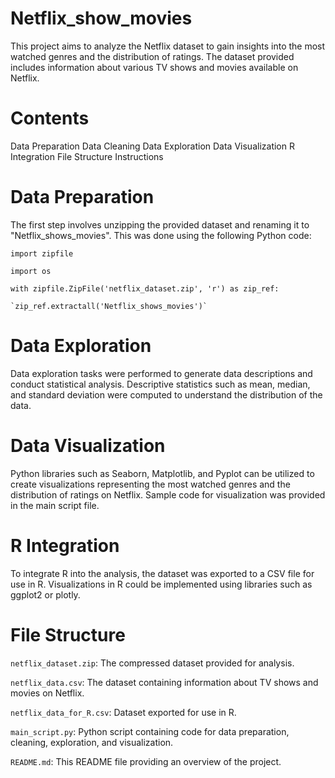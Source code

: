# Netflix_show_movies

This project aims to analyze the Netflix dataset to gain insights into the most watched genres and the distribution of ratings. The dataset provided includes information about various TV shows and movies available on Netflix.

# Contents
Data Preparation
Data Cleaning
Data Exploration
Data Visualization
R Integration
File Structure
Instructions

# Data Preparation
The first step involves unzipping the provided dataset and renaming it to "Netflix_shows_movies". This was done using the following Python code:

`import zipfile`

`import os`

`with zipfile.ZipFile('netflix_dataset.zip', 'r') as zip_ref:`

    `zip_ref.extractall('Netflix_shows_movies')`

# Data Exploration
Data exploration tasks were performed to generate data descriptions and conduct statistical analysis. Descriptive statistics such as mean, median, and standard deviation were computed to understand the distribution of the data.

# Data Visualization
Python libraries such as Seaborn, Matplotlib, and Pyplot can be utilized to create visualizations representing the most watched genres and the distribution of ratings on Netflix. Sample code for visualization was provided in the main script file.

# R Integration
To integrate R into the analysis, the dataset was exported to a CSV file for use in R. Visualizations in R could be implemented using libraries such as ggplot2 or plotly.

# File Structure
`netflix_dataset.zip`: The compressed dataset provided for analysis.

`netflix_data.csv`: The dataset containing information about TV shows and movies on Netflix.

`netflix_data_for_R.csv`: Dataset exported for use in R.

`main_script.py`: Python script containing code for data preparation, cleaning, exploration, and visualization.

`README.md`: This README file providing an overview of the project.


